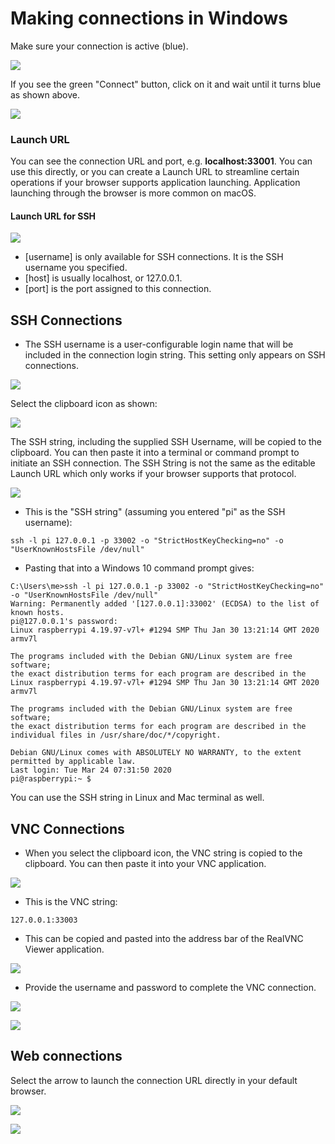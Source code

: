 # Making connections in Windows

Make sure your connection is active \(blue\).

![](../../../.gitbook/assets/image%20%2815%29.png)

If you see the green "Connect" button, click on it and wait until it turns blue as shown above.

![](../../../.gitbook/assets/image%20%28384%29.png)

### Launch URL

You can see the connection URL and port, e.g. **localhost:33001**.  You can use this directly, or you can create a Launch URL to streamline certain operations if your browser supports application launching.  Application launching through the browser is more common on macOS. 

#### Launch URL for SSH

![](../../../.gitbook/assets/image%20%28149%29.png)

* \[username\] is only available for SSH connections.  It is the SSH username you specified.
* \[host\] is usually localhost, or 127.0.0.1.
* \[port\] is the port assigned to this connection.

## SSH Connections

* The SSH username is a user-configurable login name that will be included in the connection login string.  This setting only appears on SSH connections.  

![](../../../.gitbook/assets/image%20%28312%29.png)

Select the clipboard icon as shown:

![](../../../.gitbook/assets/image%20%28371%29.png)



The SSH string, including the supplied SSH Username, will be copied to the clipboard.  You can then paste it into a terminal or command prompt to initiate an SSH connection.  The SSH String is not the same as the editable Launch URL which only works if your browser supports that protocol.

![](../../../.gitbook/assets/image%20%28408%29.png)

* This is the "SSH string" \(assuming you entered "pi" as the SSH username\):

```text
ssh -l pi 127.0.0.1 -p 33002 -o "StrictHostKeyChecking=no" -o "UserKnownHostsFile /dev/null"
```

* Pasting that into a Windows 10 command prompt gives:

```text
C:\Users\me>ssh -l pi 127.0.0.1 -p 33002 -o "StrictHostKeyChecking=no" -o "UserKnownHostsFile /dev/null"
Warning: Permanently added '[127.0.0.1]:33002' (ECDSA) to the list of known hosts.
pi@127.0.0.1's password:
Linux raspberrypi 4.19.97-v7l+ #1294 SMP Thu Jan 30 13:21:14 GMT 2020 armv7l

The programs included with the Debian GNU/Linux system are free software;
the exact distribution terms for each program are described in the
Linux raspberrypi 4.19.97-v7l+ #1294 SMP Thu Jan 30 13:21:14 GMT 2020 armv7l

The programs included with the Debian GNU/Linux system are free software;
the exact distribution terms for each program are described in the
individual files in /usr/share/doc/*/copyright.

Debian GNU/Linux comes with ABSOLUTELY NO WARRANTY, to the extent
permitted by applicable law.
Last login: Tue Mar 24 07:31:50 2020
pi@raspberrypi:~ $
```

You can use the SSH string in Linux and Mac terminal as well.

## VNC Connections

* When you select the clipboard icon, the VNC string is copied to the clipboard.  You can then paste it into your VNC application.

![](../../../.gitbook/assets/image%20%2827%29.png)

* This is the VNC string:

```text
127.0.0.1:33003
```

* This can be copied and pasted into the address bar of the RealVNC Viewer application.

![](../../../.gitbook/assets/image%20%28392%29.png)

* Provide the username and password to complete the VNC connection.

![](../../../.gitbook/assets/image%20%28286%29.png)

![](../../../.gitbook/assets/image%20%28230%29.png)

## Web connections

Select the arrow to launch the connection URL directly in your default browser.

![](../../../.gitbook/assets/image%20%28481%29.png)

![](../../../.gitbook/assets/image%20%28147%29.png)

